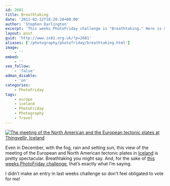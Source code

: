```yaml
---
id: 2681
title: Breathtaking
date: '2011-02-12T18:20:28+00:00'
author: 'Stephen Darlington'
excerpt: 'This weeks PhotoFriday challenge is "Breathtaking." Here is my entry.'
layout: post
guid: 'http://www.zx81.org.uk/?p=2681'
aliases: ['/photography/photofriday/breathtaking.html']
image:
    - ''
embed:
    - ''
seo_follow:
    - 'false'
adman_disable:
    - 'on'
categories:
    - PhotoFriday
tags:
    - europe
    - iceland
    - PhotoFriday
    - Photography
    - Travel
---
```


[![The meeting of the North American and the European tectonic plates at Thingvellir, Iceland](https://i0.wp.com/farm5.staticflickr.com/4102/4872212378_96f139140f.jpg?resize=500%2C333)](http://www.flickr.com/photos/stephendarlington/4872212378/ "The meeting of the North American and the European tectonic plates at Thingvellir, Iceland by stephendarlington, on Flickr")

Even in December, with the fog, rain and setting sun, this view of the meeting of the European and North American tectonic plates in [Iceland](/travel/iceland.html) is pretty spectacular. Breathtaking you might say. And, for the sake of [this weeks PhotoFriday challenge](http://www.photofriday.com/archives/challenge/001057.php), that’s exactly what I’m saying.

I didn’t make an entry in last weeks challenge so don’t feel obligated to vote for me!